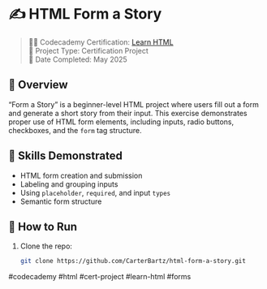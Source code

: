 # ✍️ HTML Form a Story

> 👨‍🎓 Codecademy Certification: [Learn HTML](https://www.codecademy.com/courses/learn-html/projects/form-a-story)  
> 📁 Project Type: Certification Project  
> 📅 Date Completed: May 2025  

## 🧠 Overview
“Form a Story” is a beginner-level HTML project where users fill out a form and generate a short story from their input. This exercise demonstrates proper use of HTML form elements, including inputs, radio buttons, checkboxes, and the `form` tag structure.

## 🧱 Skills Demonstrated
- HTML form creation and submission
- Labeling and grouping inputs
- Using `placeholder`, `required`, and input `types`
- Semantic form structure

## 🚀 How to Run
1. Clone the repo:
   ```bash
   git clone https://github.com/CarterBartz/html-form-a-story.git

#codecademy #html #cert-project #learn-html #forms
